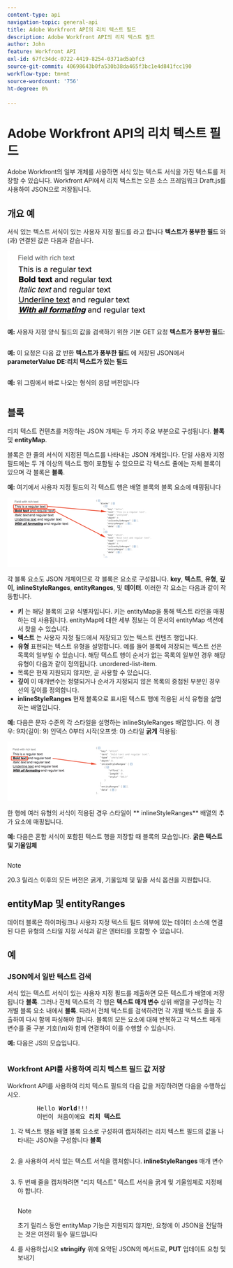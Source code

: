 ```yaml
---
content-type: api
navigation-topic: general-api
title: Adobe Workfront API의 리치 텍스트 필드
description: Adobe Workfront API의 리치 텍스트 필드
author: John
feature: Workfront API
exl-id: 67fc34dc-0722-4419-8254-0371ad5abfc3
source-git-commit: 40698643b0fa530b38da465f3bc1e4d841fcc190
workflow-type: tm+mt
source-wordcount: '756'
ht-degree: 0%

---
```



# Adobe Workfront API의 리치 텍스트 필드

Adobe Workfront의 일부 개체를 사용하면 서식 있는 텍스트 서식을 가진 텍스트를 저장할 수 있습니다. Workfront API에서 리치 텍스트는 오픈 소스 프레임워크 Draft.js를 사용하여 JSON으로 저장됩니다.

## 개요 예

서식 있는 텍스트 서식이 있는 사용자 지정 필드를 라고 합니다 **텍스트가 풍부한 필드** 와(과) 연결된 값은 다음과 같습니다.

![](assets/rich-text-example-350x158.png)

**예:** 사용자 지정 양식 필드의 값을 검색하기 위한 기본 GET 요청 **텍스트가 풍부한 필드**:

<!-- [Copy](javascript:void(0);) -->
<pre><OBJ Code><OBJ ID><OBJ Code><OBJ ID></pre>

**예:** 이 요청은 다음 값 반환 **텍스트가 풍부한 필드** 에 저장된 JSON에서 **parameterValue** **DE:리치 텍스트가 있는 필드**

<!-- [Copy](javascript:void(0);) -->
<pre></pre>

**예:** 위 그림에서 바로 나오는 형식의 응답 버전입니다

<!-- [Copy](javascript:void(0);) -->
<pre></pre>

## 블록

리치 텍스트 컨텐츠를 저장하는 JSON 개체는 두 가지 주요 부분으로 구성됩니다. **블록** 및 **entityMap**.

블록은 한 줄의 서식이 지정된 텍스트를 나타내는 JSON 개체입니다. 단일 사용자 지정 필드에는 두 개 이상의 텍스트 행이 포함될 수 있으므로 각 텍스트 줄에는 자체 블록이 있으며 각 블록은 **블록**.

**예:** 여기에서 사용자 지정 필드의 각 텍스트 행은 배열 블록의 블록 요소에 매핑됩니다

![](assets/copy-of-rich-text-mapping-350x159.png)

각 블록 요소도 JSON 개체이므로 각 블록은 요소로 구성됩니다. **key**, **텍스트**, **유형**, **깊이**, **inlineStyleRanges**, **entityRanges**, 및 **데이터**. 이러한 각 요소는 다음과 같이 작동합니다.

* **키** 는 해당 블록의 고유 식별자입니다. 키는 entityMap을 통해 텍스트 라인을 매핑하는 데 사용됩니다. entityMap에 대한 세부 정보는 이 문서의 entityMap 섹션에서 찾을 수 있습니다.
* **텍스트** 는 사용자 지정 필드에서 저장되고 있는 텍스트 컨텐츠 행입니다.
* **유형** 표현되는 텍스트 유형을 설명합니다. 예를 들어 블록에 저장되는 텍스트 선은 목록의 일부일 수 있습니다. 해당 텍스트 행이 순서가 없는 목록의 일부인 경우 해당 유형이 다음과 같이 정의됩니다. unordered-list-item.
* 목록은 현재 지원되지 않지만, 곧 사용할 수 있습니다.
* **깊이** 이 매개변수는 정렬되거나 순서가 지정되지 않은 목록의 중첩된 부분인 경우 선의 깊이를 정의합니다.
* **inlineStyleRanges** 현재 블록으로 표시된 텍스트 행에 적용된 서식 유형을 설명하는 배열입니다.

**예:** 다음은 문자 수준의 각 스타일을 설명하는 inlineStyleRanges 배열입니다. 이 경우: 9자(길이: 9) 인덱스 0부터 시작(오프셋: 0) 스타일 **굵게** 적용됨:

![](assets/copy-of-rich-text-mapping-2-350x136.png)

한 행에 여러 유형의 서식이 적용된 경우 스타일이 ** inlineStyleRanges** 배열의 추가 요소에 매핑됩니다.

**예:** 다음은 혼합 서식이 포함된 텍스트 행을 저장할 때 블록의 모습입니다. **굵은 텍스트 및 기울임체**

<!-- [Copy](javascript:void(0);) -->
<pre></pre>

>[!NOTE]
>
>20.3 릴리스 이후의 모든 버전은 굵게, 기울임체 및 밑줄 서식 옵션을 지원합니다.

## entityMap 및 entityRanges

데이터 블록은 하이퍼링크나 사용자 지정 텍스트 필드 외부에 있는 데이터 소스에 연결된 다른 유형의 스타일 지정 서식과 같은 엔터티를 포함할 수 있습니다.

## 예

### JSON에서 일반 텍스트 검색

서식 있는 텍스트 서식이 있는 사용자 지정 필드를 제출하면 모든 텍스트가 배열에 저장됩니다 **블록**. 그러나 전체 텍스트의 각 행은 **텍스트 매개 변수** 상위 배열을 구성하는 각 개별 블록 요소 내에서 **블록**. 따라서 전체 텍스트를 검색하려면 각 개별 텍스트 줄을 추출하여 다시 함께 파싱해야 합니다. 블록의 모든 요소에 대해 반복하고 각 텍스트 매개 변수를 줄 구분 기호(\n)와 함께 연결하여 이를 수행할 수 있습니다.

**예:** 다음은 JS의 모습입니다.

<!-- [Copy](javascript:void(0);) -->
<pre></pre>

### Workfront API를 사용하여 리치 텍스트 필드 값 저장

Workfront API를 사용하여 리치 텍스트 필드의 다음 값을 저장하려면 다음을 수행하십시오.
<pre>
		Hello <strong>World</strong>!!!
		이번이 처음이에요 <strong>리치 텍스트</strong></pre>

1. 각 텍스트 행을 배열 블록 요소로 구성하여 캡처하려는 리치 텍스트 필드의 값을 나타내는 JSON을 구성합니다 **블록**

   <!-- [Copy](javascript:void(0);) -->
   <pre></pre>

1. 을 사용하여 서식 있는 텍스트 서식을 캡처합니다. **inlineStyleRanges** 매개 변수

   <!-- [Copy](javascript:void(0);) -->
   <pre></pre>

1. 두 번째 줄을 캡처하려면 &quot;리치 텍스트&quot; 텍스트 서식을 굵게 및 기울임체로 지정해야 합니다.

   <!-- [Copy](javascript:void(0);) -->
   <pre></pre>

   >[!NOTE]
   >
   >초기 릴리스 동안 entityMap 기능은 지원되지 않지만, 요청에 이 JSON을 전달하는 것은 여전히 필수 필드입니다

1. 를 사용하십시오 **stringify** 위에 요약된 JSON의 메서드로, **PUT** 업데이트 요청 및 보내기

   <!-- [Copy](javascript:void(0);) -->
   <pre><OBJ Code><OBJ ID></pre>
